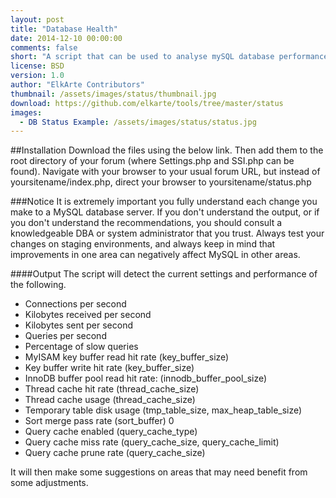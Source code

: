 ```yaml
---
layout: post
title: "Database Health"
date: 2014-12-10 00:00:00
comments: false
short: "A script that can be used to analyse mySQL database performance and provide suggestions on how to improve settings"
license: BSD
version: 1.0
author: "ElkArte Contributors"
thumbnail: /assets/images/status/thumbnail.jpg
download: https://github.com/elkarte/tools/tree/master/status
images:
  - DB Status Example: /assets/images/status/status.jpg
---
```


##Installation
Download the files using the below link.  Then add them to the root directory of your forum (where Settings.php and SSI.php can be found). 
Navigate with your browser to your usual forum URL, but instead of yoursitename/index.php, direct your browser to 
yoursitename/status.php

###Notice
It is extremely important you fully understand each change you make to a MySQL database server. If you 
don't understand the output, or if you don't understand the recommendations, you should consult a 
knowledgeable DBA or system administrator that you trust. Always test your changes on staging 
environments, and always keep in mind that improvements in one area can negatively affect MySQL in other 
areas.

####Output
The script will detect the current settings and performance of the following.

*  Connections per second
*  Kilobytes received per second
*  Kilobytes sent per second
*  Queries per second
*  Percentage of slow queries
*  MyISAM key buffer read hit rate (key_buffer_size)
*  Key buffer write hit rate (key_buffer_size)
*  InnoDB buffer pool read hit rate: (innodb_buffer_pool_size) 
*  Thread cache hit rate (thread_cache_size) 
*  Thread cache usage (thread_cache_size)
*  Temporary table disk usage (tmp_table_size, max_heap_table_size)
*  Sort merge pass rate (sort_buffer) 	0
*  Query cache enabled (query_cache_type)
*  Query cache miss rate (query_cache_size, query_cache_limit)
*  Query cache prune rate (query_cache_size)

It will then make some suggestions on areas that may need benefit from some adjustments.